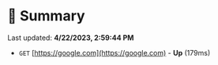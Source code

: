 # 📖 Summary
Last updated: **4/22/2023, 2:59:44 PM**

- `GET` [https://google.com](https://google.com) - **Up** (179ms)
